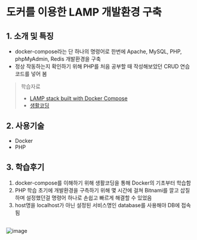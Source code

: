 <!-- @format -->

# 도커를 이용한 LAMP 개발환경 구축

## 1. 소개 및 특징

-   docker-compose라는 단 하나의 명령어로 한번에 Apache, MySQL, PHP, phpMyAdmin, Redis 개발환경을 구축
-   정상 작동하는지 확인하기 위해 PHP를 처음 공부할 때 작성해보았던 CRUD 연습코드를 넣어 봄

> 학습자료
>
> -   [LAMP stack built with Docker Compose][1]
> -   [생활코딩][2]

[1]: https://github.com/sprintcube/docker-compose-lamp
[2]: https://www.youtube.com/c/%EC%83%9D%ED%99%9C%EC%BD%94%EB%94%A91

## 2. 사용기술

-   Docker
-   PHP

## 3. 학습후기

1. docker-compose를 이해하기 위해 생활코딩을 통해 Docker의 기초부터 학습함
2. PHP 학습 초기에 개발환경을 구측하기 위해 몇 시간에 걸쳐 Bitnami를 깔고 삽질하며 설정했던걸 명령어 하나로 손쉽고 빠르게 해결할 수 있었음
3. host명을 localhost가 아닌 설정된 서비스명인 database를 사용해야 DB에 접속됨
   <br/><br/>

![image](https://user-images.githubusercontent.com/79514508/144739142-a881e13b-4290-473e-a27d-57e7c9be7bd7.png)
